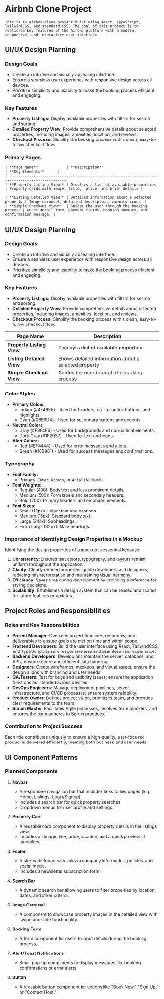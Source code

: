 # Airbnb Clone Project

```
This is an Airbnb clone project built using React, TypeScript, TailwindCSS, and standard CSS. The goal of this project is to replicate key features of the Airbnb platform with a modern, responsive, and interactive user interface.

````

## UI/UX Design Planning

### Design Goals
- Create an intuitive and visually appealing interface.
- Ensure a seamless user experience with responsive design across all devices.
- Prioritize simplicity and usability to make the booking process efficient and engaging.

### Key Features
- **Property Listings:** Display available properties with filters for search and sorting.
- **Detailed Property View:** Provide comprehensive details about selected properties, including images, amenities, location, and reviews.
- **Checkout Process:** Simplify the booking process with a clean, easy-to-follow checkout flow.

### Primary Pages
```
| **Page Name**             | **Description**                            | **Key Elements**      |   
| ------------------------------------------------------------------------------------------------
| **Property Listing View** | Displays a list of available properties    | Property cards with image, title,  price, and brief details |   

| **Listing Detailed View** | Detailed information about a selected property | Image carousel, detailed description, amenity icons  |   
| **Simple Checkout View**  | Guides the user through the booking process | Guest detail form, payment fields, booking summary, and confirmation message. |   
```
## UI/UX Design Planning

### Design Goals
- Create an intuitive and visually appealing interface.  
- Ensure a seamless user experience with responsive design across all devices.  
- Prioritize simplicity and usability to make the booking process efficient and engaging.  

### Key Features  
- **Property Listings:** Display available properties with filters for search and sorting.  
- **Detailed Property View:** Provide comprehensive details about selected properties, including images, amenities, location, and reviews.   
- **Checkout Process:** Simplify the booking process with a clean, easy-to-follow checkout flow.   

| **Page Name**             | **Description**   
|---------------------------|---------------------------------------------------- |    
|**Property Listing View** | Displays a list of available properties              |  
| **Listing Detailed View** | Shows detailed information about a selected property|  
| **Simple Checkout View**  | Guides the user through the booking process         |    


### Color Styles  
- **Primary Colors:**   
  - Indigo (#4F46E5) - Used for headers, call-to-action buttons, and highlights.   
  - Cyan (#06B6D4) - Used for secondary buttons and accents.   
- **Neutral Colors:**   
  - Gray (#F3F4F6) - Used for backgrounds and non-critical elements.   
  - Dark Gray (#1F2937) - Used for text and icons.   
- **Alert Colors:**   
  - Red (#EF4444) - Used for error messages and alerts.   
  - Green (#10B981) - Used for success messages and confirmations.   

### Typography   
- **Font Family:**    
  - Primary: `Inter`, `Roboto`, or `Arial` (fallback).   
- **Font Weights:**   
  - Regular (400): Body text and less prominent details.    
  - Medium (500): Form labels and secondary headers.   
  - Bold (700): Primary headers and emphasis elements.   
- **Font Sizes:**   
  - Small (12px): Helper text and captions.   
  - Medium (16px): Standard body text.   
  - Large (24px): Subheadings.   
  - Extra Large (32px): Main headings.  

### Importance of Identifying Design Properties in a Mockup  
Identifying the design properties of a mockup is essential because:   
1. **Consistency**: Ensures that colors, typography, and layouts remain uniform throughout the application.   
2. **Clarity**: Clearly defined properties guide developers and designers, reducing misinterpretation and maintaining visual harmony.  
3. **Efficiency**: Saves time during development by providing a reference for styling decisions.   
4. **Scalability**: Establishes a design system that can be reused and scaled for future features or updates.  


## Project Roles and Responsibilities   

### Roles and Key Responsibilities   

- **Project Manager**: Oversees project timelines, resources, and deliverables to ensure goals are met on time and within scope.   
- **Frontend Developers**: Build the user interface using React, TailwindCSS, and TypeScript; ensure responsiveness and seamless user experience.  
- **Backend Developers**: Develop and maintain the server, database, and APIs; ensure secure and efficient data handling.   
- **Designers**: Create wireframes, mockups, and visual assets; ensure the design aligns with branding and user needs.  
- **QA/Testers**: Test for bugs and usability issues; ensure the application functions as intended across devices.  
- **DevOps Engineers**: Manage deployment pipelines, server infrastructure, and CI/CD processes; ensure system reliability.    
- **Product Owner**: Defines project vision, prioritizes tasks, and provides clear requirements to the team.  
- **Scrum Master**: Facilitates Agile processes, resolves team blockers, and ensures the team adheres to Scrum practices.   

### Contribution to Project Success  
Each role contributes uniquely to ensure a high-quality, user-focused product is delivered efficiently, meeting both business and user needs.   


## UI Component Patterns   

### Planned Components  

1. **Navbar**   
   - A responsive navigation bar that includes links to key pages (e.g., Home, Listings, Login/Signup).  
   - Includes a search bar for quick property searches.   
   - Dropdown menus for user profile and settings.  

2. **Property Card**  
   - A reusable card component to display property details in the listings view.   
   - Includes an image, title, price, location, and a quick preview of amenities.  

3. **Footer**   
   - A site-wide footer with links to company information, policies, and social media.  
   - Includes a newsletter subscription form.  

4. **Search Bar**  
   - A dynamic search bar allowing users to filter properties by location, dates, and other criteria.   

5. **Image Carousel**  
   - A component to showcase property images in the detailed view with swipe and slide functionality.  

6. **Booking Form**    
   - A form component for users to input details during the booking process.  

7. **Alert/Toast Notifications**   
   - Small pop-up components to display messages like booking confirmations or error alerts.   

8. **Button**    
   - A reusable button component for actions like "Book Now," "Sign Up," or "Contact Host."  
